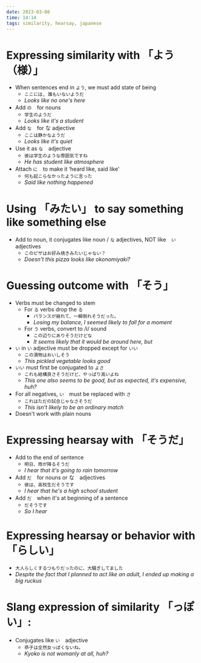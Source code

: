 ```yaml
---
date: 2023-03-08
time: 14:14
tags: similarity, hearsay, japanese
---
```

# Expressing similarity with 「よう（様）」

-   When sentences end in `よう`, we must add state of being
    -   `ここには, 誰もいないようだ`
    -   _Looks like no one's here_
-   Add `の`　for nouns
    -   `学生のようだ`
    -   _Looks like it's a student_
-   Add `な`　for な adjective
    -   `ここは静かなようだ`
    -   _Looks like it's quiet_
-   Use it as `な`　adjective
    -   `彼は学生のような雰囲気ですね`
    -   _He has student like atmosphere_
-   Attach `に`　to make it ‘heard like, said like’
    -   `何も起こらなかったように言った`
    -   _Said like nothing happened_

# Using 「みたい」 to say something like something else

-   Add to noun, it conjugates like noun / `な` adjectives, NOT like　`い` adjectives
    -   `このピザはお好み焼きみたいじゃない？`
    -   _Doesn't this pizza looks like okonomiyaki?_

# Guessing outcome with 「そう」

-   Verbs must be changed to stem
    -   For `る` verbs drop the `る`
        -   `バランスが崩れて、一瞬倒れそうだった。`
        -   _Losing my balance, I seemed likely to fall for a moment_
    -   For `う` verbs, convert to /i/ sound
        -   `この辺りにありそうだけどな`
        -   _It seems likely that it would be around here, but_
-   `い` in `い` adjective must be dropped except for `いい`
    -   `この漬物はおいしそう`
    -   _This pickled vegetable looks good_
-   `いい` must first be conjugated to `よさ`
    -   `これも結構良さそうだけど、やっぱり高いよね`
    -   _This one also seems to be good, but as expected, it's expensive, huh?_
-   For all negatives, `い`　must be replaced with `さ`
    -   `これはただの試合じゃなさそうだ`
    -   _This isn't likely to be an ordinary match_
-   Doesn't work with plain nouns

# Expressing hearsay with 「そうだ」

-   Add to the end of sentence
    -   `明日、雨が降るそうだ`
    -   _I hear that it's going to rain tomorrow_
-   Add `だ`　for nouns or な　adjectives
    -   `彼は、高校生だそうです`
    -   _I hear that he's a high school student_
-   Add `だ`　when it's at beginning of a sentence
    -   `だそうです`
    -   _So I hear_

# Expressing hearsay or behavior with 「らしい」

-   `‌大人らしくするつもりだったのに、大騒ぎしてました`
-   _Despite the fact that I planned to act like an adult, I ended up making a big ruckus_

# Slang expression of similarity 「っぽい」:

-   Conjugates like `い`　adjective
    -   `恭子は全然女っぽくないね。`
    -   _Kyoko is not womanly at all, huh?_